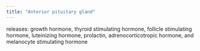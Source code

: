 ```yaml
---
title: "Anterior pituitary gland"
---
```

releases: growth hormone, thyroid stimulating hormone, follicle stimulating hormone, luteinizing hormone, prolactin, adrenocorticotropic hormone, and melanocyte stimulating hormone

